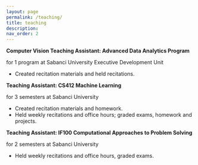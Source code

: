 ```yaml
---
layout: page
permalink: /teaching/
title: teaching
description: 
nav_order: 2
---
```


**Computer Vision Teaching Assistant: Advanced Data Analytics Program**

for 1 program at Sabanci University Executive Development Unit
- Created recitation materials and held recitations.

**Teaching Assistant: CS412 Machine Learning**

for 3 semesters at Sabanci University
- Created recitation materials and homework.
- Held weekly recitations and office hours; graded exams, homework and projects.

**Teaching Assistant: IF100 Computational Approaches to Problem Solving**

for 2 semesters at Sabanci University
- Held weekly recitations and office hours, graded exams.
